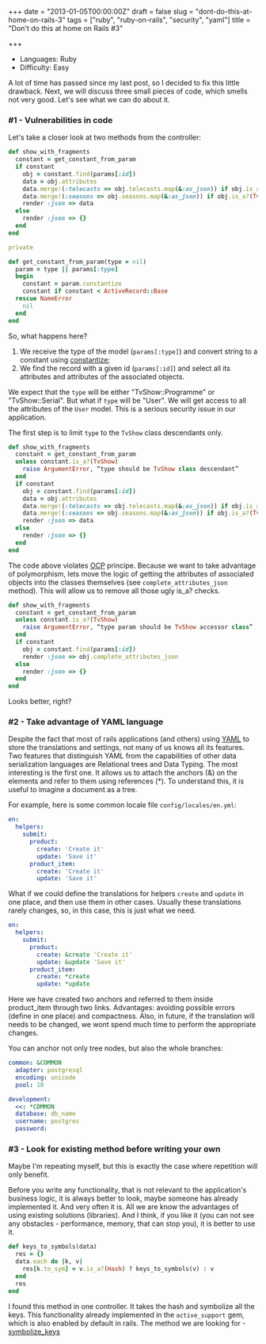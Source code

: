 +++
date = "2013-01-05T00:00:00Z"
draft = false
slug = "dont-do-this-at-home-on-rails-3"
tags = ["ruby", "ruby-on-rails", "security", "yaml"]
title = "Don't do this at home on Rails #3"

+++
- Languages: Ruby
- Difficulty: <span class="label label-success">Easy</span>

A lot of time has passed since my last post, so I decided to fix this
little drawback. Next, we will discuss three small pieces of code,
which smells not very good. Let's see what we can do about it.

<!--more-->

### \#1 - Vulnerabilities in code

Let's take a closer look at two methods from the controller:

``` ruby
def show_with_fragments
  constant = get_constant_from_param
  if constant
    obj = constant.find(params[:id])
    data = obj.attributes
    data.merge!(:telecasts => obj.telecasts.map(&:as_json)) if obj.is_a?(TvShow::Programme)
    data.merge!(:seasons => obj.seasons.map(&:as_json)) if obj.is_a?(TvShow::Serial)
    render :json => data
  else
    render :json => {}
  end
end

private

def get_constant_from_param(type = nil)
  param = type || params[:type]
  begin
    constant = param.constantize
    constant if constant < ActiveRecord::Base
  rescue NameError
    nil
  end
end
```

So, what happens here?

1. We receive the type of the model (`params[:type]`) and convert string
to a constant using [constantize](http://apidock.com/rails/v3.2.8/ActiveSupport/Inflector/constantize);
2. We find the record with a given id (`params[:id]`) and select all its
attributes and attributes of the associated objects.

We expect that the `type` will be either "TvShow::Programme" or "TvShow::Serial".
But what if `type` will be "User". We will get access to all the attributes of the
`User` model. This is a serious security issue in our application.

The first step is to limit `type` to the `TvShow` class descendants only.

``` ruby
def show_with_fragments
  constant = get_constant_from_param
  unless constant.is_a?(TvShow)
    raise ArgumentError, “type should be TvShow class descendant”
  end
  if constant
    obj = constant.find(params[:id])
    data = obj.attributes
    data.merge!(:telecasts => obj.telecasts.map(&:as_json)) if obj.is_a?(TvShow::Programme)
    data.merge!(:seasons => obj.seasons.map(&:as_json)) if obj.is_a?(TvShow::Serial)
    render :json => data
  else
    render :json => {}
  end
end
```

The code above violates [OCP](http://en.wikipedia.org/wiki/Open/closed_principle)
principe. Because we want to take advantage of polymorphism,
lets move the logic of getting the attributes of associated
objects into the classes themselves (see `complete_attributes_json` method).
This will allow us to remove all those ugly is_a? checks.

``` ruby
def show_with_fragments
  constant = get_constant_from_param
  unless constant.is_a?(TvShow)
    raise ArgumentError, “type param should be TvShow accessor class”
  end
  if constant
    obj = constant.find(params[:id])
    render :json => obj.complete_attributes_json
  else
    render :json => {}
  end
end
```

Looks better, right?

### \#2 - Take advantage of YAML language

Despite the fact that most of rails applications (and others) using
[YAML](http://en.wikipedia.org/wiki/YAML) to store the translations and settings,
not many of us knows all its features. Two features that
distinguish YAML from the capabilities of other data serialization languages
​​are Relational trees and Data Typing. The most interesting is the first one.
It allows us to attach the anchors (&) on the elements and refer to them
using references (\*). To understand this, it is useful to imagine
a document as a tree.

For example, here is some common locale file `config/locales/en.yml`:

``` yaml
en:
  helpers:
    submit:
      product:
        create: 'Create it'
        update: 'Save it'
      product_item:
        create: 'Create it'
        update: 'Save it'
```

What if we could define the translations for helpers `create` and `update`
in one place, and then use them in other cases. Usually these translations
rarely changes, so, in this case, this is just what we need.

``` yaml
en:
  helpers:
    submit:
      product:
        create: &create 'Create it'
        update: &update 'Save it'
      product_item:
        create: *create
        update: *update
```

Here we have created two anchors and referred to them inside product_item
through two links. Advantages: avoiding possible errors (define
in one place) and compactness. Also, in future, if the translation will needs
to be changed, we wont spend much time to perform the appropriate changes.

You can anchor not only tree nodes, but also the whole branches:

``` yaml
common: &COMMON
  adapter: postgresql
  encoding: unicode
  pool: 10

development:
  <<: *COMMON
  database: db_name
  username: postgres
  password:
```

### \#3 - Look for existing method before writing your own

Maybe I'm repeating myself, but this is exactly the case where repetition
will only benefit.

Before you write any functionality, that is not relevant to the
application's business logic, it is always better to look, maybe someone
has already implemented it. And very often it is. All we are know the
advantages of using existing solutions (libraries). And I think, if you like
it (you can not see any obstacles - performance, memory, that can stop you),
it is better to use it.

``` ruby
def keys_to_symbols(data)
  res = {}
  data.each do |k, v|
    res[k.to_sym] = v.is_a?(Hash) ? keys_to_symbols(v) : v
  end
  res
end
```

I found this method in one controller. It takes the hash and symbolize all
the keys. This functionality already implemented in the `active_support` gem,
which is also enabled by default in rails. The method we are looking for -
[symbolize_keys](http://apidock.com/rails/Hash/symbolize_keys)
